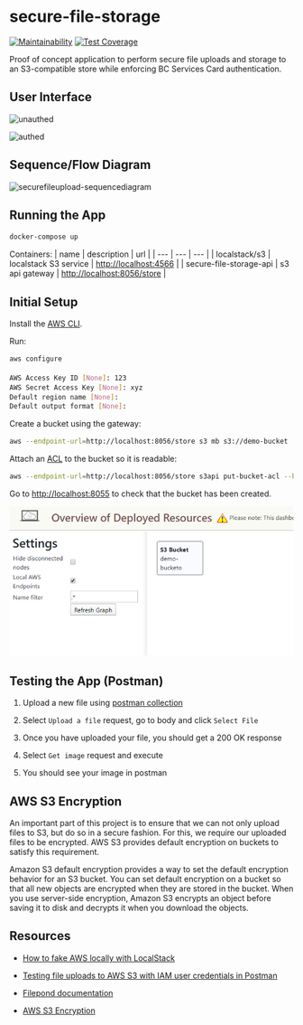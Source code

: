 # secure-file-storage

[![Maintainability](https://api.codeclimate.com/v1/badges/bfeb6197269135e0fa52/maintainability)](https://codeclimate.com/github/SierraSystems/secure-file-storage/maintainability) [![Test Coverage](https://api.codeclimate.com/v1/badges/bfeb6197269135e0fa52/test_coverage)](https://codeclimate.com/github/SierraSystems/secure-file-storage/test_coverage)

Proof of concept application to perform secure file uploads and storage to an S3-compatible store while enforcing BC Services Card authentication.

## User Interface

![unauthed](https://user-images.githubusercontent.com/28017034/83955116-771dd200-a804-11ea-9ee8-8503666a0553.PNG)

![authed](https://user-images.githubusercontent.com/28017034/83955118-78e79580-a804-11ea-84c8-99d832213361.PNG)

## Sequence/Flow Diagram

![securefileupload-sequencediagram](https://user-images.githubusercontent.com/28017034/84064048-dbf93980-a976-11ea-864d-cd4477a9fc73.PNG)

## Running the App

```bash
docker-compose up
```

Containers:
| name | description | url |
| --- | --- | --- |
| localstack/s3 | localstack S3 service | [http://localhost:4566](http://localhost:4566) |
| secure-file-storage-api | s3 api gateway | [http://localhost:8056/store](http://localhost:8056/store) |

## Initial Setup

Install the [AWS CLI](https://aws.amazon.com/cli/).

Run:

```bash
aws configure

AWS Access Key ID [None]: 123
AWS Secret Access Key [None]: xyz
Default region name [None]:
Default output format [None]:
```

Create a bucket using the gateway:

```bash
aws --endpoint-url=http://localhost:8056/store s3 mb s3://demo-bucket
```

Attach an [ACL](https://docs.aws.amazon.com/AmazonS3/latest/dev/acl-overview.html) to the bucket so it is readable:

```bash
aws --endpoint-url=http://localhost:8056/store s3api put-bucket-acl --bucket demo-bucket --acl public-read
```

Go to [http://localhost:8055](http://localhost:8055) to check that the bucket has been created.

![dashboard-1](docs/dashboard-1.png)

## Testing the App (Postman)

1. Upload a new file using [postman collection](tests/secure-file-storage.postman_collection.json)

2. Select `Upload a file` request, go to body and click `Select File`

3. Once you have uploaded your file, you should get a 200 OK response

4. Select `Get image` request and execute

5. You should see your image in postman

## AWS S3 Encryption

An important part of this project is to ensure that we can not only upload files to S3, but do so in a secure fashion. For this, we require our uploaded files to be encrypted. AWS S3 provides default encryption on buckets to satisfy this requirement.

Amazon S3 default encryption provides a way to set the default encryption behavior for an S3 bucket. You can set default encryption on a bucket so that all new objects are encrypted when they are stored in the bucket. When you use server-side encryption, Amazon S3 encrypts an object before saving it to disk and decrypts it when you download the objects.

## Resources

- [How to fake AWS locally with LocalStack](https://dev.to/goodidea/how-to-fake-aws-locally-with-localstack-27me)

- [Testing file uploads to AWS S3 with IAM user credentials in Postman](https://medium.com/@christinavhastenrath/testing-file-uploads-to-aws-s3-with-iam-user-credentials-in-postman-5026fbde3ca6)

- [Filepond documentation](https://pqina.nl/filepond/docs/patterns/api/server/#advanced)

- [AWS S3 Encryption](https://docs.aws.amazon.com/AmazonS3/latest/dev/bucket-encryption.html)
